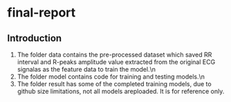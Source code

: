 # final-report
## Introduction
1. The folder data contains the pre-processed dataset which saved RR interval and R-peaks amplitude value extracted from the original ECG signalas as the feature data to train the model.\n
2. The folder model contains code for training and testing models.\n
3. The folder result has some of the completed training models, due to github size limitations, not all models areploaded. It is for reference only.
